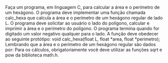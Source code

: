 Faça um programa, em linguagem C, para calcular a área e o perímetro de um hexágono. O programa deve implementar uma função chamada calc_hexa que calcula a área e o perímetro de um hexágono regular de lado L. O programa deve solicitar ao usuário o lado do polígono, calcular e imprimir a área e o perímetro do polígono. O programa termina quando for digitado um valor negativo qualquer para o lado. A função deve obedecer ao seguinte protótipo: void calc_hexa(float L, float *area, float *perimetro);  Lembrando que a área e o perímetro de um hexágono regular são dados por: Para os cálculos, obrigatoriamente você deve utilizar as funções sqrt e pow da biblioteca math.h. 
